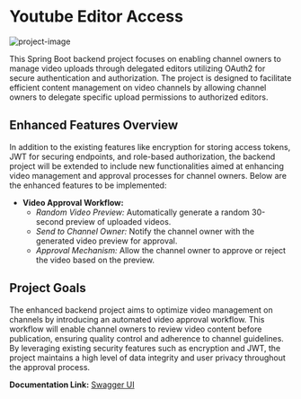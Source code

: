 # Youtube Editor Access

![project-image](https://socialify.git.ci/imrohit68/youtube-upload/image?language=1&owner=1&name=1&stargazers=1&theme=Light)

This Spring Boot backend project focuses on enabling channel owners to manage video uploads through delegated editors utilizing OAuth2 for secure authentication and authorization. The project is designed to facilitate efficient content management on video channels by allowing channel owners to delegate specific upload permissions to authorized editors.

## Enhanced Features Overview

In addition to the existing features like encryption for storing access tokens, JWT for securing endpoints, and role-based authorization, the backend project will be extended to include new functionalities aimed at enhancing video management and approval processes for channel owners. Below are the enhanced features to be implemented:

- **Video Approval Workflow:**
  - *Random Video Preview:* Automatically generate a random 30-second preview of uploaded videos.
  - *Send to Channel Owner:* Notify the channel owner with the generated video preview for approval.
  - *Approval Mechanism:* Allow the channel owner to approve or reject the video based on the preview.

## Project Goals

The enhanced backend project aims to optimize video management on channels by introducing an automated video approval workflow. This workflow will enable channel owners to review video content before publication, ensuring quality control and adherence to channel guidelines. By leveraging existing security features such as encryption and JWT, the project maintains a high level of data integrity and user privacy throughout the approval process.

**Documentation Link:** [Swagger UI](http://rohitprojects.me:8080/swagger-ui/index.html#/)
